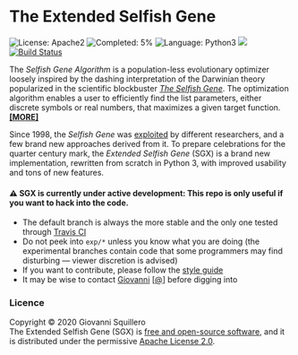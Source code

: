 The Extended Selfish Gene
=========================

![License: Apache2](https://img.shields.io/badge/license-apache2-green.svg)
![Completed: 5%](https://img.shields.io/badge/status-work%20in%20progress%20-yellowgreen.svg)
![Language: Python3](https://img.shields.io/badge/language-python3-blue.svg)
![](https://www.google-analytics.com/collect?v=1&t=pageview&tid=UA-28094298-5&cid=4f34399f-f437-4f67-9390-61c649f9b8b2&dl=https%3A%2F%2Fgithub.com%2Fsquillero%2Fsgx%2F)
[![Build Status](https://travis-ci.org/squillero/sgx.svg?branch=master)](https://travis-ci.org/squillero/sgx)

The *Selfish Gene Algorithm* is a population-less evolutionary optimizer loosely inspired by the dashing interpretation of the Darwinian theory popularized in the scientific blockbuster [*The Selfish Gene*](https://en.wikipedia.org/wiki/The_Selfish_Gene). The optimization algorithm enables a user to efficiently find the list parameters, either discrete symbols or real numbers, that maximizes a given target function. [**[MORE]**](HISTORY.md)

Since 1998, the *Selfish Gene* was [exploited](https://goo.gl/Baw9I8) by different researchers, and a few brand new approaches derived from it. To prepare celebrations for the quarter century mark, the *Extended Selfish Gene* (SGX) is a brand new implementation, rewritten from scratch in Python 3, with improved usability and tons of new features.

#### :warning: SGX is currently under active development: This repo is only useful if you want to hack into the code.

* The default branch is always the more stable and the only one tested through [Travis CI](https://en.wikipedia.org/wiki/Travis_CI)
* Do not peek into `exp/*` unless you know what you are doing (the experimental branches contain code that some programmers may find disturbing — viewer discretion is advised)
* If you want to contribute, please follow the [style guide](https://github.com/squillero/style/blob/master/python.md)
* It may be wise to contact [Giovanni](https://staff.polito.it/giovanni.squillero/) [[@](mailto:giovanni.squillero@polito.it)] before digging into

### Licence

Copyright © 2020 Giovanni Squillero  
The Extended Selfish Gene (SGX) is [free and open-source software](https://en.wikipedia.org/wiki/Free_and_open-source_software), and it is distributed under the permissive [Apache License 2.0](https://www.tldrlegal.com/l/apache2).
